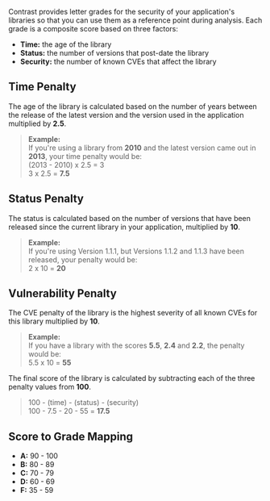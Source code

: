 <!--
title: "Library Scoring Guide"
description: "Explanation of library scoring"
tags: "application user library scoring guide"
-->

Contrast provides letter grades for the security of your application's libraries so that you can use them as a reference point during  analysis. Each grade is a composite score based on three factors: 

* **Time:** the age of the library
* **Status:** the number of versions that post-date the library
* **Security:** the number of known CVEs that affect the library

## Time Penalty

The age of the library is calculated based on the number of years between the release of the latest version and the version used in the application multiplied by **2.5**. 

> **Example:** <br>
 If you're using a library from **2010** and the latest version came out in **2013**, your time penalty would be: <br> 
 (2013 - 2010) x 2.5 = 3 <br> 
 3 x 2.5 = **7.5** 

## Status Penalty

The status is calculated based on the number of versions that have been released since the current library in your application, multiplied by **10**.

> **Example:** <br> 
 If you're using Version 1.1.1, but Versions 1.1.2 and 1.1.3 have been released, your penalty would be: <br> 
 2 x 10 = **20**

## Vulnerability Penalty

The CVE penalty of the library is the highest severity of all known CVEs for this library multiplied by **10**. 

> **Example:** <br> 
 If you have a library with the scores **5.5**, **2.4** and **2.2**, the penalty would be: <br> 
 5.5 x 10 = **55**

The final score of the library is calculated by subtracting each of the three penalty values from **100**. 
 
> 100 - (time) - (status) - (security) <br> 
 100 - 7.5 - 20 - 55 = **17.5**


## Score to Grade Mapping

* **A:**  90 - 100
* **B:**  80 - 89
* **C:**  70 - 79
* **D:**  60 - 69
* **F:**  35 - 59

